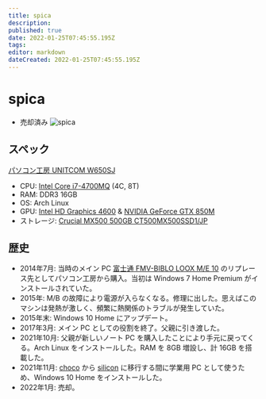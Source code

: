 ```yaml
---
title: spica
description: 
published: true
date: 2022-01-25T07:45:55.195Z
tags: 
editor: markdown
dateCreated: 2022-01-25T07:45:55.195Z
---
```


# spica
* 売却済み
![spica](https://gyazo.com/1cd1d0cb2f65a1468f15edd33a2db1ea/max_size/300)

## スペック
[パソコン工房 UNITCOM W650SJ](https://news.mynavi.jp/article/20140618-a465/)
* CPU: [Intel Core i7-4700MQ](https://ark.intel.com/content/www/jp/ja/ark/products/75117/intel-core-i7-4700mq-processor-6m-cache-up-to-3-40-ghz.html) (4C, 8T)
* RAM: DDR3 16GB
* OS: Arch Linux
* GPU: [Intel HD Graphics 4600](https://ark.intel.com/content/www/us/en/ark/products/graphics/81496/intel-hd-graphics-4600.html) & [NVIDIA GeForce GTX 850M](https://www.nvidia.com/en-us/geforce/gaming-laptops/geforce-gtx-850m/specifications/)
* ストレージ: [Crucial MX500 500GB CT500MX500SSD1/JP](https://www.cfd.co.jp/product/ssd/ct500mx500ssd1_jp/)

## 歴史
* 2014年7月: 当時のメイン PC [富士通 FMV-BIBLO LOOX M/E 10](https://www.fmworld.net/fmv/pcpm0910/looxm/index.html) のリプレース先としてパソコン工房から購入。当初は Windows 7 Home Premium がインストールされていた。
* 2015年: M/B の故障により電源が入らなくなる。修理に出した。思えばこのマシンは発熱が激しく、頻繁に熱関係のトラブルが発生していた。
* 2015年末: Windows 10 Home にアップデート。
* 2017年3月: メイン PC としての役割を終了。父親に引き渡した。
* 2021年10月: 父親が新しいノート PC を購入したことにより手元に戻ってくる。Arch Linux をインストールした。RAM を 8GB 増設し、計 16GB を搭載した。
* 2021年11月: [choco](/hosts/choco) から [silicon](/hosts/silicon) に移行する間に学業用 PC として使うため、Windows 10 Home をインストールした。
* 2022年1月: 売却。